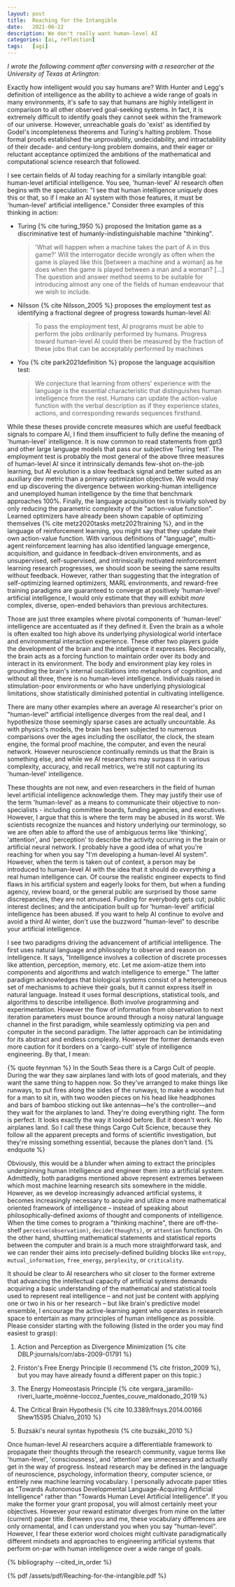 ```yaml
---
layout: post
title:  Reaching for the Intangible
date:   2021-06-22
description: We don't really want human-level AI
categories: [ai, reflection]
tags:   [agi]
---
```


*I wrote the following comment after conversing with a researcher at the University of Texas at Arlington:*

Exactly how intelligent would you say humans are? With Hunter and Legg's definition of intelligence as the ability to achieve a wide range of goals in many environments, it's safe to say that humans are highly intelligent in comparison to all other observed goal-seeking systems. In fact, it is extremely difficult to identify goals they cannot seek within the framework of our universe. However, unreachable goals do 'exist' as identified by Godel's incompleteness theorems and Turing's halting problem. Those formal proofs established the unprovability, undecidability, and intractability of their decade- and century-long problem domains, and their eager or reluctant acceptance optimized the ambitions of the mathematical and computational science research that followed.

I see certain fields of AI today reaching for a similarly intangible goal: human-level artificial intelligence. You see, 'human-level' AI research often begins with the speculation: "I see that human intelligence uniquely does this or that, so if I make an AI system with those features, it must be 'human-level' artificial intelligence." Consider three examples of this thinking in action:

-   Turing {% cite turing_1950 %} proposed the Imitation game as a discriminative test of humanly-indistinguishable machine "thinking".

    > 'What will happen when a machine takes the part of A in this game?' Will the interrogator decide wrongly as often when the game is played like this [between a machine and a woman] as he does when the game is played between a man and a woman? [...] The question and answer method seems to be suitable for introducing almost any one of the fields of human endeavour that we wish to include.

-   Nilsson {% cite Nilsson_2005 %} proposes the employment test as identifying a fractional degree of progress towards human-level AI:

    > To pass the employment test, AI programs must be able to perform the jobs ordinarily performed by humans. Progress toward human-level AI could then be measured by the fraction of these jobs that can be acceptably performed by machines

-   You {% cite park2021definition %} propose the language acquisition test:

    > We conjecture that learning from others' experience with the language is the essential characteristic that distinguishes human intelligence from the rest. Humans can update the action-value function with the verbal description as if they experience states, actions, and corresponding rewards sequences firsthand.

While these theses provide concrete measures which are useful feedback signals to compare AI, I find them insufficient to fully define the meaning of 'human-level' intelligence. It is now common to read statements from gpt3 and other large language models that pass our subjective 'Turing test'. The employment test is probably the most general of the above three measures of human-level AI since it intrinsically demands few-shot on-the-job learning, but AI evolution is a slow feedback signal and better suited as an auxiliary dev metric than a primary optimization objective. We would may end up discovering the divergence between working-human intelligence and unemployed human intelligence by the time that benchmark approaches 100%. Finally, the language acquisition test is trivially solved by only reducing the parametric complexity of the "action-value function". Learned optimizers have already been shown capable of optimizing themselves {% cite metz2020tasks metz2021training %}, and in the language of reinforcement learning, you might say that they update their own action-value function. With various definitions of "language", multi-agent reinforcement learning has also identified language emergence, acquisition, and guidance in feedback-driven environments, and as unsupervised, self-supervised, and intrinsically motivated reinforcement learning research progresses, we should soon be seeing the same results without feedback. However, rather than suggesting that the integration of self-optimizing learned optimizers, MARL environments, and reward-free training paradigms are guaranteed to converge at positively 'human-level' artificial intelligence, I would only estimate that they will exhibit *more* complex, diverse, open-ended behaviors than previous architectures.

Those are just three examples where pivotal components of 'human-level' intelligence are accentuated as if they defined it. Even the brain as a whole is often exalted too high above its underlying physiological world interface and environmental interaction experience. These other two players guide the development of the brain and the intelligence it expresses. Reciprocally, the brain acts as a forcing function to maintain order over its body and interact in its environment. The body and environment play key roles in grounding the brain's internal oscillations into metaphors of cognition, and without all three, there is no human-level intelligence. Individuals raised in stimulation-poor environments or who have underlying physiological limitations, show statistically diminished potential in cultivating intelligence.

There are many other examples where an average AI researcher's prior on "human-level" artificial intelligence diverges from the real deal, and I hypothesize those seemingly sparse cases are actually uncountable. As with physics's models, the brain has been subjected to numerous comparisons over the ages including the oscillator, the clock, the steam engine, the formal proof machine, the computer, and even the neural network. However neuroscience continually reminds us that the Brain is something else, and while we AI researchers may surpass it in various complexity, accuracy, and recall metrics, we're still not capturing its 'human-level' intelligence.

These thoughts are not new, and even researchers in the field of human level artificial intelligence acknowledge them. They may justify their use of the term 'human-level' as a means to communicate their objective to non-specialists - including committee boards, funding agencies, and executives. However, I argue that this is where the term may be abused in its worst. We scientists recognize the nuances and history underlying our terminology, so we are often able to afford the use of ambiguous terms like 'thinking', 'attention', and 'perception' to describe the activity occurring in the brain or artificial neural network. I probably have a good idea of what you're reaching for when you say "I'm developing a human-level AI system". However, when the term is taken out of context, a person may be introduced to human-level AI with the idea that it should do *everything* a real human intelligence can. Of course the realistic engineer expects to find flaws in his artificial system and eagerly looks for them, but when a funding agency, review board, or the general public are surprised by those same discrepancies, they are not amused. Funding for everybody gets cut; public interest declines; and the anticipation built up for 'human-level' artificial intelligence has been abused. If you want to help AI continue to evolve and avoid a third AI winter, don't use the buzzword "human-level" to describe your artificial intelligence.

I see two paradigms driving the advancement of artificial intelligence. The first uses natural language and philosophy to observe and reason on intelligence. It says, "Intelligence involves a collection of discrete processes like attention, perception, memory, etc. Let me axiom-atize them into components and algorithms and watch intelligence to emerge." The latter paradigm acknowledges that biological systems consist of a heterogeneous set of mechanisms to achieve their goals, but it cannot express itself in natural language. Instead it uses formal descriptions, statistical tools, and algorithms to describe intelligence. Both involve programming and experimentation. However the flow of information from observation to next iteration parameters must bounce around through a noisy natural language channel in the first paradigm, while seamlessly optimizing via pen and computer in the second paradigm. The latter approach can be intimidating for its abstract and endless complexity. However the former demands even more caution for it borders on a 'cargo-cult' style of intelligence engineering. By that, I mean:

{% quote feynman %}
In the South Seas there is a Cargo Cult of people. During the war they saw airplanes land with lots of good materials, and they want the same thing to happen now. So they've arranged to make things like runways, to put fires along the sides of the runways, to make a wooden hut for a man to sit in, with two wooden pieces on his head like headphones and bars of bamboo sticking out like antennas—he's the controller—and they wait for the airplanes to land. They're doing everything right. The form is perfect. It looks exactly the way it looked before. But it doesn't work. No airplanes land. So I call these things Cargo Cult Science, because they follow all the apparent precepts and forms of scientific investigation, but they're missing something essential, because the planes don't land.
{% endquote %}

Obviously, this would be a blunder when aiming to extract the principles underpinning human intelligence and engineer them into a artificial system. Admittedly, both paradigms mentioned above represent extremes between which most machine learning research sits somewhere in the middle. However, as we develop increasingly advanced artificial systems, it becomes increasingly necessary to acquire and utilize a more mathematical oriented framework of intelligence – instead of speaking about philosophically-defined axioms of thought and components of intelligence. When the time comes to program a "thinking machine", there are off-the-shelf `perceive(observation)`, `decide(thoughts)`, or `attention` functions. On the other hand, shuttling mathematical statements and statistical reports between the computer and brain is a much more straightforward task, and we can render their aims into precisely-defined building blocks like `entropy`, `mutual_information`, `free_energy`, `perplexity`, or `criticality`.

It should be clear to AI researchers who sit closer to the former extreme that advancing the intellectual capacity of artificial systems demands acquiring a basic understanding of the mathematical and statistical tools used to represent real intelligence – and not just be content with applying one or two in his or her research – but like brain's predictive model ensemble, I encourage the active-learning agent who operates in research space to entertain as many principles of human intelligence as possible. Please consider starting with the following (listed in the order you may find easiest to grasp):

1.  Action and Perception as Divergence Minimization {% cite DBLP:journals/corr/abs-2009-01791 %}

2.  Friston's Free Energy Principle (I recommend {% cite friston_2009 %}, but you may have already found a different paper on this topic.)

3.  The Energy Homeostasis Principle {% cite vergara_jaramillo-riveri_luarte_moënne-loccoz_fuentes_couve_maldonado_2019 %}

4.  The Critical Brain Hypothesis {% cite 10.3389/fnsys.2014.00166 Shew15595 Chialvo_2010 %}

5.  Buzsáki's neural syntax hypothesis {% cite buzsáki_2010 %}

Once human-level AI researchers acquire a differentiable framework to propagate their thoughts through the research community, vague terms like 'human-level', 'consciousness', and 'attention' are unnecessary and actually get in the way of progress. Instead research may be defined in the language of neuroscience, psychology, information theory, computer science, or entirely new machine learning vocabulary. I personally advocate paper titles as "Towards Autonomous Developmental Language-Acquiring Artificial Intelligence" rather than "Towards Human Level Artificial Intelligence". If you make the former your grant proposal, you will almost certainly meet your objectives. However your reward estimator diverges from mine on the latter (current) paper title. Between you and me, these vocabulary differences are only ornamental, and I can understand you when you say "human-level". However, I fear these exterior word choices might cultivate paradigmatically different mindsets and approaches to engineering artificial systems that perform on-par with human intelligence over a wide range of goals.

{% bibliography --cited_in_order %}

{% pdf /assets/pdf/Reaching-for-the-intangible.pdf %}